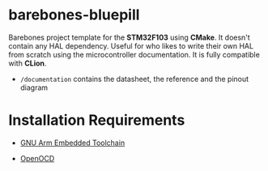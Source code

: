 # barebones-bluepill

Barebones project template for the **STM32F103** using **CMake**. It doesn't contain any HAL dependency. Useful for who likes to write
their own HAL from scratch using the microcontroller documentation. It is fully compatible with **CLion**.

* `/documentation` contains the datasheet, the reference and the pinout diagram

# Installation Requirements

* [GNU Arm Embedded Toolchain](https://developer.arm.com/tools-and-software/open-source-software/developer-tools/gnu-toolchain/gnu-rm/downloads)

* [OpenOCD](https://xpack.github.io/openocd/)
